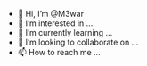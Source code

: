 - 👋 Hi, I’m @M3war
- 👀 I’m interested in ...
- 🌱 I’m currently learning ...
- 💞️ I’m looking to collaborate on ...
- 📫 How to reach me ...

<!---
M3war/M3war is a ✨ special ✨ repository because its `README.md` (this file) appears on your GitHub profile.
You can click the Preview link to take a look at your changes.
--->
